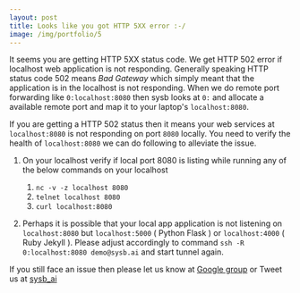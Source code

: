 ```yaml
---
layout: post
title: Looks like you got HTTP 5XX error :-/
image: /img/portfolio/5
---
```


It seems you are getting HTTP 5XX status code. We get HTTP 502 error if localhost web application is not responding. Generally speaking HTTP status code 502 means *Bad Gateway* which simply meant that the application is in the localhost is not responding. When we do remote port forwarding like `0:localhost:8080` then sysb looks at `0:` and allocate a available remote port and map it to your laptop's `localhost:8080`.

If you are getting a HTTP 502 status then it means your web services at `localhost:8080` is not responding on port `8080` locally. You need to verify the health of `localhost:8080` we can do following to alleviate the issue.

1. On your localhost verify if local port 8080 is listing while running any of the below commands on your localhost
    1. `nc -v -z localhost 8080`
    1. `telnet localhost 8080`
    1. `curl localhost:8080`

1. Perhaps it is possible that your local app application is not listening on `localhost:8080` but `localhost:5000` ( Python Flask ) or `localhost:4000` ( Ruby Jekyll ). Please adjust accordingly to command `ssh -R 0:localhost:8080 demo@sysb.ai` and start tunnel again.

If you still face an issue then please let us know at [Google group](https://groups.google.com/forum/#!forum/sysb_ai) or Tweet us at [sysb_ai](https://twitter.com/sysb_ai)

<!-- ## It seems you are getting HTTP 5XX status code

|| HTTP Status code || Error ||
| 500 | Internal Server Error |
| 501 | Not Implemented |
| 502 | Bad Gateway |
| 503 | Service Unavailable |
| 504 | Gateway Timeout |
| 505 | HTTP Version Not Supported |
| 506 | Variant Also Negotiates |
| 507 | Insufficient Storage |
| 508 | Loop Detected |
| 510 | Not Extended |
| 511 | Network Authentication Required | -->